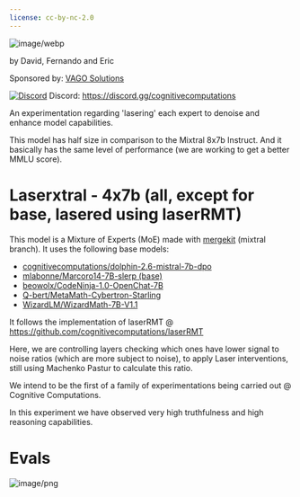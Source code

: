 ```yaml
---
license: cc-by-nc-2.0
---
```


![image/webp](https://cdn-uploads.huggingface.co/production/uploads/646e57a5cb6ea6e6b6df1ad4/BtnWsqZnaG1I6aa-Ldkfz.webp)

by David, Fernando and Eric

Sponsored by: [VAGO Solutions](https://vago-solutions.de)

[![Discord](https://img.shields.io/discord/1156064224225808488?logo=Discord&logoColor=%23ffffff&label=Discord&link=https%3A%2F%2Fdiscord.gg%2FtCMkMDDHwm)](https://discord.gg/cognitivecomputations)
Discord: https://discord.gg/cognitivecomputations

An experimentation regarding 'lasering' each expert to denoise and enhance model capabilities.

This model has half size in comparison to the Mixtral 8x7b Instruct. And it basically has the same level of performance (we are working to get a better MMLU score).


# Laserxtral - 4x7b (all, except for base, lasered using laserRMT)

This model is a Mixture of Experts (MoE) made with [mergekit](https://github.com/cg123/mergekit) (mixtral branch). It uses the following base models:
 * [cognitivecomputations/dolphin-2.6-mistral-7b-dpo](https://huggingface.co/cognitivecomputations/dolphin-2.6-mistral-7b-dpo)
 * [mlabonne/Marcoro14-7B-slerp (base)](https://huggingface.co/mlabonne/Marcoro14-7B-slerp)
 * [beowolx/CodeNinja-1.0-OpenChat-7B](https://huggingface.co/beowolx/CodeNinja-1.0-OpenChat-7B)
 * [Q-bert/MetaMath-Cybertron-Starling](https://huggingface.co/Q-bert/MetaMath-Cybertron-Starling)
 * [WizardLM/WizardMath-7B-V1.1](https://huggingface.co/WizardLM/WizardMath-7B-V1.1)

It follows the implementation of laserRMT @ https://github.com/cognitivecomputations/laserRMT

Here, we are controlling layers checking which ones have lower signal to noise ratios (which are more subject to noise), to apply Laser interventions, still using Machenko Pastur to calculate this ratio.

We intend to be the first of a family of experimentations being carried out @ Cognitive Computations.

In this experiment we have observed very high truthfulness and high reasoning capabilities.

# Evals


![image/png](https://cdn-uploads.huggingface.co/production/uploads/63111b2d88942700629f5771/j_fg_zwGXC1RS9npuJMAK.png)

